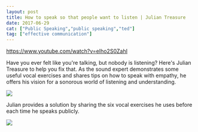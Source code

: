 ```yaml
---
layout: post
title: How to speak so that people want to listen | Julian Treasure
date: 2017-06-29
cat: ["Public Speaking","public speaking","ted"]
tag: ["effective communication"]
---
```


https://www.youtube.com/watch?v=eIho2S0ZahI

Have you ever felt like you're talking, but nobody is listening? Here's Julian Treasure to help you fix that. As the sound expert demonstrates some useful vocal exercises and shares tips on how to speak with empathy, he offers his vision for a sonorous world of listening and understanding.

![](Screen-Shot-2017-06-29-at-10.45.20-AM-300x168.png)

Julian provides a solution by sharing the six vocal exercises he uses before each time he speaks publicly.

![](Screen-Shot-2017-06-29-at-10.48.51-AM-300x169.png)